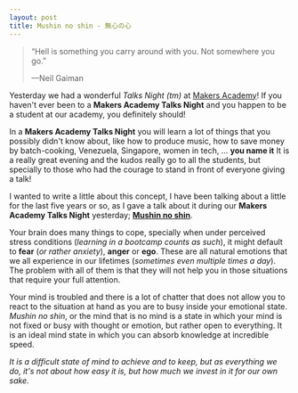 ```yaml
---
layout: post
title: Mushin no shin - 無心の心
---
```


> “Hell is something you carry around with you. Not somewhere you go.” 
>
> —Neil Gaiman

Yesterday we had a wonderful _Talks Night (tm)_ at [Makers Academy](http://makersacademy.com)! If you haven't ever been to a **Makers Academy Talks Night**  and you happen to be a student at our academy, you definitely should!

In a **Makers Academy Talks Night** you will learn a lot of things that you possibly didn't know about, like how to produce music, how to save money by batch-cooking, Venezuela, Singapore, women in tech, ... **you name it** It is a really great evening and the kudos really go to all the students, but specially to those who had the courage to stand in front of everyone giving a talk!

I wanted to write a little about this concept, I have been talking about a little for the last five years or so, as I gave a talk about it during our **Makers Academy Talks Night** yesterday; **[Mushin no shin](/talks/mushin-no-shin)**.

Your brain does many things to cope, specially when under perceived stress conditions (_learning in a bootcamp counts as such_), it might default to **fear** (_or rather anxiety_), **anger** or **ego**. These are all natural emotions that we all experience in our lifetimes (_sometimes even multiple times a day_). The problem with all of them is that they will not help you in those situations that require your full attention. 

Your mind is troubled and there is a lot of chatter that does not allow you to react to the situation at hand as you are to busy inside your emotional state. _Mushin no shin_, or the mind that is no mind is a state in which your mind is not fixed or busy with thought or emotion, but rather open to everything. It is an ideal mind state in which you can absorb knowledge at incredible speed.

_It is a difficult state of mind to achieve and to keep, but as everything we do, it's not about how easy it is, but how much we invest in it for our own sake._